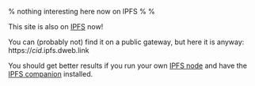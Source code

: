 % nothing interesting here now on IPFS
%
%

This site is also on [IPFS](https://ipfs.io) now!

You can (probably not) find it on a public gateway, but here it is anyway:
https://$cid$.ipfs.dweb.link

You should get better results if you run your own [IPFS
node](https://github.com/ipfs/go-ipfs) and have the [IPFS
companion](https://github.com/ipfs/ipfs-companion) installed.
